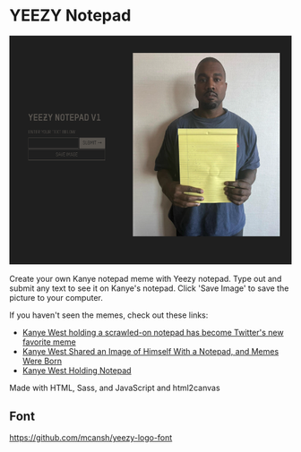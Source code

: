# YEEZY Notepad

![img](screen.png)

Create your own Kanye notepad meme with Yeezy notepad. Type out and submit any text to see it on Kanye's notepad. Click 'Save Image' to save the picture to your computer. 

If you haven't seen the memes, check out these links:

- [Kanye West holding a scrawled-on notepad has become Twitter's new favorite meme](https://ftw.usatoday.com/lists/kanye-west-notepad-memes-instagram-twitter)
- [Kanye West Shared an Image of Himself With a Notepad, and Memes Were Born](https://www.distractify.com/p/kanye-west-notepad-meme)
- [Kanye West Holding Notepad](https://knowyourmeme.com/memes/kanye-west-holding-notepad)

Made with HTML, Sass, and JavaScript and html2canvas

## Font
https://github.com/mcansh/yeezy-logo-font
